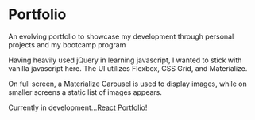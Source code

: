 # Portfolio
An evolving portfolio to showcase my development through personal projects and my bootcamp program

Having heavily used jQuery in learning javascript, I wanted to stick with vanilla javascript here. The UI utilizes Flexbox, CSS Grid, and Materialize.

On full screen, a Materialize Carousel is used to display images, while on smaller screens a static list of images appears.

Currently in development...[React Portfolio!](https://github.com/mikebly/portfolio-react) 
